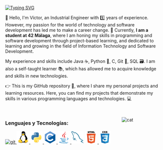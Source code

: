 [![Typing SVG](https://readme-typing-svg.demolab.com?font=Fira+Code&weight=500&size=28&pause=1000&color=000000&width=435&lines=Hi+there+%F0%9F%91%8B+I'm+V%C3%ADctor;Software+developer)](https://git.io/typing-svg)

👋 Hello, I'm Víctor, an Industrial Engineer with 5️⃣ years of experience. However, my passion for the world of technology and software development has led me to make a career change. 🌟 Currently, **I am a student at 42 Málaga**, where I am honing my skills in programming and software development through project-based learning, and dedicated to learning and growing in the field of Information Technology and Software Development.

My experience and skills include Java ☕, Python 🐍, C, Git 🌳, SQL 🗃️. I am also a self-taught learner 📚, which has allowed me to acquire knowledge and skills in new technologies.

👉 This is my GitHub repository 📂, where I share my personal projects and learning resources. Here, you can find my projects that demonstrate my skills in various programming languages and technologies. 💻

<p>
&nbsp&nbsp
</p>

<img align="right" alt="cat" width="130" src="https://i.pinimg.com/originals/06/60/ef/0660efe82fa3da42ed56eef013171835.gif">

<h3 align="left">Lenguajes y Tecnologías:</h3>

<p align="left"> 

<a href="https://git-scm.com/" target="_blank" rel="noreferrer"> <img src="https://www.vectorlogo.zone/logos/git-scm/git-scm-icon.svg" alt="git" width="40" height="40"/> </a> <a href="https://www.linux.org/" target="_blank" rel="noreferrer"> <img src="https://raw.githubusercontent.com/devicons/devicon/master/icons/linux/linux-original.svg" alt="linux" width="40" height="40"/> </a> <a href="https://www.python.org" target="_blank" rel="noreferrer"> <img src="https://raw.githubusercontent.com/devicons/devicon/master/icons/python/python-original.svg" alt="python" width="40" height="40"/> </a><a href="https://www.cprogramming.com/" target="_blank" rel="noreferrer"> <img src="https://raw.githubusercontent.com/devicons/devicon/master/icons/c/c-original.svg" alt="c" width="40" height="40"/> <a href="https://developer.mozilla.org/en-US/docs/Web/java" target="_blank" rel="noreferrer"> <img src="https://raw.githubusercontent.com/devicons/devicon/master/icons/java/java-original.svg" alt="java" width="40" height="40"/> </a> <a href="https://www.typescriptlang.org/" target="_blank" rel="noreferrer"> <img src="https://raw.githubusercontent.com/devicons/devicon/master/icons/mysql/mysql-original.svg" alt="mysql" width="40" height="40"/></a> <a href="https://www.w3.org/html/" target="_blank" rel="noreferrer"> <img src="https://raw.githubusercontent.com/devicons/devicon/master/icons/html5/html5-original-wordmark.svg" alt="html5" width="40" height="40"/> </a> <a href="https://www.w3schools.com/css/" target="_blank" rel="noreferrer"> <img src="https://raw.githubusercontent.com/devicons/devicon/master/icons/css3/css3-original-wordmark.svg" alt="css3" width="40" height="40"/> </a>   </a> 

</p>
